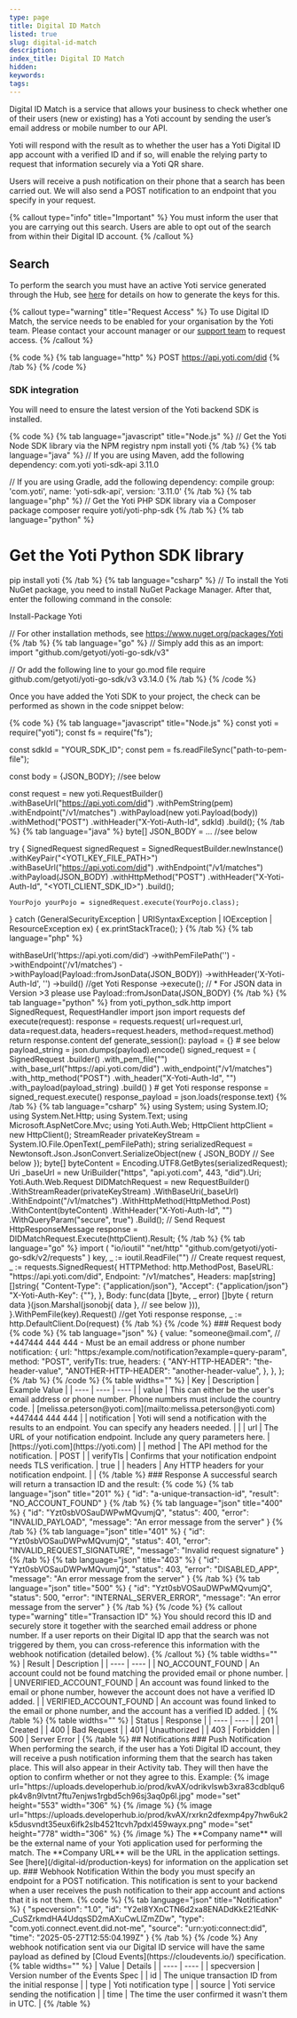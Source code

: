 ```yaml
---
type: page
title: Digital ID Match
listed: true
slug: digital-id-match
description: 
index_title: Digital ID Match
hidden: 
keywords: 
tags: 
---
```


Digital ID Match is a service that allows your business to check whether one of their users (new or existing) has a Yoti account by sending the user’s email address or mobile number to our API. 

Yoti will respond with the result as to whether the user has a Yoti Digital ID app account with a verified ID and if so, will enable the relying party to request that information securely via a Yoti QR share.

Users will receive a push notification on their phone that a search has been carried out. We will also send a POST notification to an endpoint that you specify in your request.

{% callout type="info" title="Important" %}
You must inform the user that you are carrying out this search. Users are able to opt out of the search from within their Digital ID account.
{% /callout %}

## Search

To perform the search you must have an active Yoti service generated through the Hub, see [here](/digital-id/production-keys) for details on how to generate the keys for this.

{% callout type="warning" title="Request Access" %}
To use Digital ID Match, the service needs to be enabled for your organisation by the Yoti team. Please contact your account manager or our [support team](https://support.yoti.com/yotisupport/s/contactsupport) to request access.
{% /callout %}

{% code %}
{% tab language="http" %}
POST https://api.yoti.com/did
{% /tab %}
{% /code %}

### SDK integration

You will need to ensure the latest version of the Yoti backend SDK is installed.

{% code %}
{% tab language="javascript" title="Node.js" %}
// Get the Yoti Node SDK library via the NPM registry
npm install yoti
{% /tab %}
{% tab language="java" %}
// If you are using Maven, add the following dependency:
<dependency>
    <groupId>com.yoti</groupId>
    <artifactId>yoti-sdk-api</artifactId>
    <version>3.11.0</version>
</dependency>

// If you are using Gradle, add the following dependency:
compile group: 'com.yoti', name: 'yoti-sdk-api', version: '3.11.0'
{% /tab %}
{% tab language="php" %}
// Get the Yoti PHP SDK library via a Composer package
composer require yoti/yoti-php-sdk
{% /tab %}
{% tab language="python" %}
# Get the Yoti Python SDK library
pip install yoti
{% /tab %}
{% tab language="csharp" %}
// To install the Yoti NuGet package, you need to install NuGet Package Manager. After that, enter the following command in the console:

Install-Package Yoti

// For other installation methods, see https://www.nuget.org/packages/Yoti
{% /tab %}
{% tab language="go" %}
// Simply add this as an import:
import "github.com/getyoti/yoti-go-sdk/v3"

// Or add the following line to your go.mod file
require github.com/getyoti/yoti-go-sdk/v3 v3.14.0
{% /tab %}
{% /code %}

Once you have added the Yoti SDK to your project, the check can be performed as shown in the code snippet below:

{% code %}
{% tab language="javascript" title="Node.js" %}
const yoti = require("yoti");
const fs = require("fs");

const sdkId = "YOUR_SDK_ID";
const pem = fs.readFileSync("path-to-pem-file");

const body = {JSON_BODY}; //see below

const request = new yoti.RequestBuilder()
  .withBaseUrl("https://api.yoti.com/did")
  .withPemString(pem)
  .withEndpoint("/v1/matches")
  .withPayload(new yoti.Payload(body))
  .withMethod("POST")
  .withHeader("X-Yoti-Auth-Id", sdkId)
  .build();
{% /tab %}
{% tab language="java" %}
byte[] JSON_BODY = ... //see below

try {
		SignedRequest signedRequest = SignedRequestBuilder.newInstance()
        .withKeyPair("<YOTI_KEY_FILE_PATH>")
        .withBaseUrl("https://api.yoti.com/did")
        .withEndpoint("/v1/matches")
        .withPayload(JSON_BODY)
        .withHttpMethod("POST")
        .withHeader("X-Yoti-Auth-Id", "<YOTI_CLIENT_SDK_ID>")
        .build();

  	YourPojo yourPojo = signedRequest.execute(YourPojo.class);

}	catch (GeneralSecurityException | URISyntaxException | IOException | ResourceException ex) {
  	ex.printStackTrace();
}
{% /tab %}
{% tab language="php" %}
<?php
use Yoti\Http\RequestBuilder;
use Yoti\Http\Payload;

$JSON_BODY = [
    ... //see below
];

$request = (new RequestBuilder())
    ->withBaseUrl('https://api.yoti.com/did')
    ->withPemFilePath('<YOTI_KEY_FILE_PATH>')
    ->withEndpoint('/v1/matches')
    ->withPayload(Payload::fromJsonData(JSON_BODY))
    ->withHeader('X-Yoti-Auth-Id', '<YOTI_CLIENT_SDK_ID>')
    ->build()
    //get Yoti Response
    ->execute();

// * For JSON data in Version >3 please use Payload::fromJsonData(JSON_BODY)
{% /tab %}
{% tab language="python" %}
from yoti_python_sdk.http import SignedRequest, RequestHandler
import json
import requests

def execute(request):
    response = requests.request(
        url=request.url, data=request.data, headers=request.headers, method=request.method)
    return response.content

def generate_session():

    payload = {} # see below
    payload_string = json.dumps(payload).encode()
    
    signed_request = (
        SignedRequest
        .builder()
        .with_pem_file("<YOTI_KEY_FILE_PATH>")
        .with_base_url("https://api.yoti.com/did")
        .with_endpoint("/v1/matches")
        .with_http_method("POST")
        .with_header("X-Yoti-Auth-Id", "<YOTI_CLIENT_SDK_ID>")
				.with_payload(payload_string)
        .build()
    )

	# get Yoti response
    response = signed_request.execute()
    response_payload = json.loads(response.text)
{% /tab %}
{% tab language="csharp" %}
using System;
using System.IO;
using System.Net.Http;
using System.Text;
using Microsoft.AspNetCore.Mvc;
using Yoti.Auth.Web;

HttpClient httpClient = new HttpClient();
StreamReader privateKeyStream = System.IO.File.OpenText(_pemFilePath);

string serializedRequest = Newtonsoft.Json.JsonConvert.SerializeObject(new
{
	JSON_BODY // See below
});

byte[] byteContent = Encoding.UTF8.GetBytes(serializedRequest);

Uri _baseUrl = new UriBuilder("https", "api.yoti.com", 443, "did").Uri;

Yoti.Auth.Web.Request DIDMatchRequest = new RequestBuilder()
  .WithStreamReader(privateKeyStream)
  .WithBaseUri(_baseUrl)
  .WithEndpoint("/v1/matches")
  .WithHttpMethod(HttpMethod.Post)
  .WithContent(byteContent)
  .WithHeader("X-Yoti-Auth-Id", "<YOTI_CLIENT_SDK_ID>")
  .WithQueryParam("secure", true")
  .Build();            

// Send Request
HttpResponseMessage response = DIDMatchRequest.Execute(httpClient).Result;
{% /tab %}
{% tab language="go" %}
import (
    "io/ioutil"
    "net/http"
    "github.com/getyoti/yoti-go-sdk/v2/requests"
)

key, _ := ioutil.ReadFile("<YOTI_KEY_FILE_PATH>")
// Create request
request, _ := requests.SignedRequest{
  HTTPMethod: http.MethodPost,
  BaseURL:    "https://api.yoti.com/did",
  Endpoint:   "/v1/matches",
  Headers: map[string][]string{
    "Content-Type": {"application/json"},
    "Accept":       {"application/json"}
    "X-Yoti-Auth-Key": {"<YOTI_CLIENT_SDK_ID>"},
  },
  Body: func(data []byte, _ error) []byte {
    return data
  }(json.Marshal(jsonobj{ data }, // see below
                 })),
}.WithPemFile(key).Request()
//get Yoti response
response, _ := http.DefaultClient.Do(request)
{% /tab %}
{% /code %}

### Request body

{% code %}
{% tab language="json" %}
{
  value: "someone@mail.com", // +447444 444 444 - Must be an email address or phone number
  notification: {
    url: "https:/example.com/notification?example=query-param",
    method: "POST",
    verifyTls: true,
    headers: {
      "ANY-HTTP-HEADER": "the-header-value",
      "ANOTHER-HTTP-HEADER": "another-header-value",
    },
  },
};
{% /tab %}
{% /code %}

{% table widths="" %}
| Key | Description | Example Value | 
| ---- | ---- | ---- | 
| value | This can either be the user's email address or phone number. Phone numbers must include the country code. | [melissa.peterson@yoti.com](mailto:melissa.peterson@yoti.com)  +447444 444 444 | 
| notification | Yoti will send a notification with the results to an endpoint. You can specify any headers needed. |  | 
| url | The URL of your notification endpoint. Include any query parameters here. | [https://yoti.com](https://yoti.com) | 
| method | The API method for the notification. | POST | 
| verifyTls | Confirms that your notification endpoint needs TLS verification. | true | 
| headers | Any HTTP headers for your notification endpoint. |  | 
{% /table %}

### Response

A successful search will return a transaction ID and the result:

{% code %}
{% tab language="json" title="201" %}
{
"id": "a-unique-transaction-id",
"result": "NO_ACCOUNT_FOUND"
}
{% /tab %}
{% tab language="json" title="400" %}
{
"id": "Yzt0sbVOSauDWPwMQvumjQ",
"status": 400,
"error": "INVALID_PAYLOAD",
"message": "An error message from the server"
}
{% /tab %}
{% tab language="json" title="401" %}
{
"id": "Yzt0sbVOSauDWPwMQvumjQ",
"status": 401,
"error": "INVALID_REQUEST_SIGNATURE",
"message": "Invalid request signature"
}
{% /tab %}
{% tab language="json" title="403" %}
{
"id": "Yzt0sbVOSauDWPwMQvumjQ",
"status": 403,
"error": "DISABLED_APP",
"message": "An error message from the server"
}
{% /tab %}
{% tab language="json" title="500" %}
{
"id": "Yzt0sbVOSauDWPwMQvumjQ",
"status": 500,
"error": "INTERNAL_SERVER_ERROR",
"message": "An error message from the server"
}
{% /tab %}
{% /code %}

{% callout type="warning" title="Transaction ID" %}
You should record this ID and securely store it together with the searched email address or phone number. If a user reports on their Digital ID app that the search was not triggered by them, you can cross-reference this information with the webhook notification (detailed below).
{% /callout %}

{% table widths="" %}
| Result | Description | 
| ---- | ---- | 
| NO_ACCOUNT_FOUND | An account could not be found matching the provided email or phone number. | 
| UNVERIFIED_ACCOUNT_FOUND | An account was found linked to the email or phone number, however the account does not have a verified ID added. | 
| VERIFIED_ACCOUNT_FOUND | An account was found linked to the email or phone number, and the account has a verified ID added. | 
{% /table %}

{% table widths="" %}
| Status | Response | 
| ---- | ---- | 
| 201 | Created | 
| 400 | Bad Request | 
| 401 | Unauthorized | 
| 403 | Forbidden | 
| 500 | Server Error | 
{% /table %}

## Notifications

### Push Notification

When performing the search, if the user has a Yoti Digital ID account, they will receive a push notification informing them that the search has taken place. This will also appear in their Activity tab. They will then have the option to confirm whether or not they agree to this.

Example:

{% image url="https://uploads.developerhub.io/prod/kvAX/odrikvlswb3xra83cdblqu6pk4v8n9lvtnt7ftu7enjws1rgbd5ch96sj3aq0p6l.jpg" mode="set" height="553" width="306" %}
{% /image %}

{% image url="https://uploads.developerhub.io/prod/kvAX/rxrkn2dfexmp4py7hw6uk2k5dusvndt35eux6ifk2slb4521tcvh7pdxl459wayx.png" mode="set" height="778" width="306" %}
{% /image %}

The **Company name** will be the external name of your Yoti application used for performing the match. The **Company URL** will be the URL in the application settings. See [here](/digital-id/production-keys) for information on the application set up.

### Webhook Notification

Within the body you must specify an endpoint for a POST notification. This notification is sent to your backend when a user receives the push notification to their app account and actions that it is not them.

{% code %}
{% tab language="json" title="Notification" %}
{
  "specversion": "1.0",
  "id": "Y2el8YXnCTN6d2xa8ENADdKkE21EdNK-_CuSZrkmdHA4UdqsSD2mAXuCwLlZmZDw",
  "type": "com.yoti.connect.event.did.not-me",
  "source": "urn:yoti:connect:did",
  "time": "2025-05-27T12:55:04.199Z"
}
{% /tab %}
{% /code %}

Any webhook notification sent via our Digital ID service will have the same payload as defined by [Cloud Events](https://cloudevents.io/) specification.

{% table widths="" %}
| Value | Details | 
| ---- | ---- | 
| specversion | Version number of the Events Spec | 
| id | The unique transaction ID from the initial response | 
| type | Yoti notification type | 
| source | Yoti service sending the notification | 
| time | The time the user confirmed it wasn't them in UTC. | 
{% /table %}